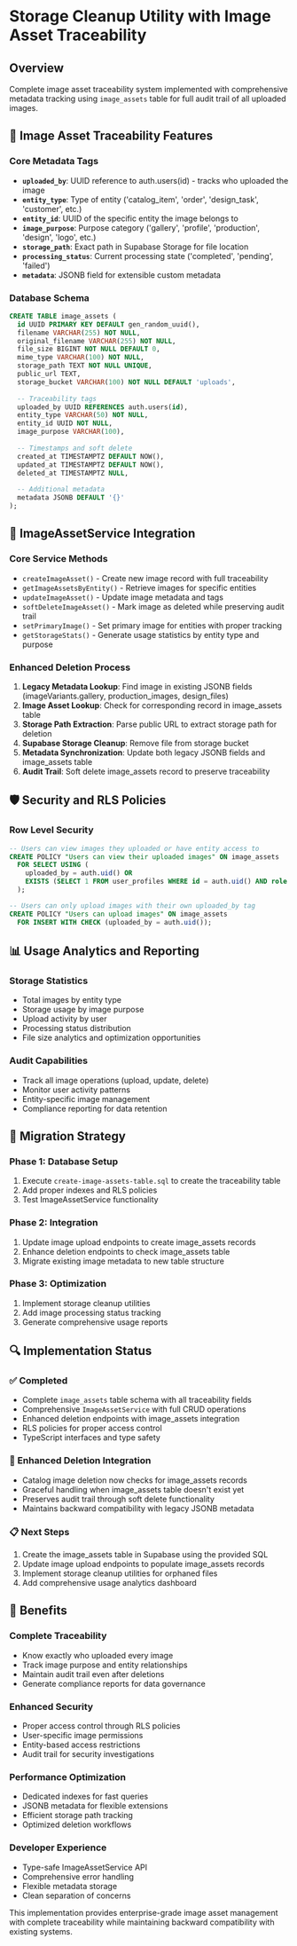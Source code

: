 # Storage Cleanup Utility with Image Asset Traceability

## Overview
Complete image asset traceability system implemented with comprehensive metadata tracking using `image_assets` table for full audit trail of all uploaded images.

## 🎯 Image Asset Traceability Features

### Core Metadata Tags
- **`uploaded_by`**: UUID reference to auth.users(id) - tracks who uploaded the image
- **`entity_type`**: Type of entity ('catalog_item', 'order', 'design_task', 'customer', etc.)
- **`entity_id`**: UUID of the specific entity the image belongs to
- **`image_purpose`**: Purpose category ('gallery', 'profile', 'production', 'design', 'logo', etc.)
- **`storage_path`**: Exact path in Supabase Storage for file location
- **`processing_status`**: Current processing state ('completed', 'pending', 'failed')
- **`metadata`**: JSONB field for extensible custom metadata

### Database Schema
```sql
CREATE TABLE image_assets (
  id UUID PRIMARY KEY DEFAULT gen_random_uuid(),
  filename VARCHAR(255) NOT NULL,
  original_filename VARCHAR(255) NOT NULL,
  file_size BIGINT NOT NULL DEFAULT 0,
  mime_type VARCHAR(100) NOT NULL,
  storage_path TEXT NOT NULL UNIQUE,
  public_url TEXT,
  storage_bucket VARCHAR(100) NOT NULL DEFAULT 'uploads',
  
  -- Traceability tags
  uploaded_by UUID REFERENCES auth.users(id),
  entity_type VARCHAR(50) NOT NULL,
  entity_id UUID NOT NULL,
  image_purpose VARCHAR(100),
  
  -- Timestamps and soft delete
  created_at TIMESTAMPTZ DEFAULT NOW(),
  updated_at TIMESTAMPTZ DEFAULT NOW(),
  deleted_at TIMESTAMPTZ NULL,
  
  -- Additional metadata
  metadata JSONB DEFAULT '{}'
);
```

## 🔧 ImageAssetService Integration

### Core Service Methods
- `createImageAsset()` - Create new image record with full traceability
- `getImageAssetsByEntity()` - Retrieve images for specific entities
- `updateImageAsset()` - Update image metadata and tags
- `softDeleteImageAsset()` - Mark image as deleted while preserving audit trail
- `setPrimaryImage()` - Set primary image for entities with proper tracking
- `getStorageStats()` - Generate usage statistics by entity type and purpose

### Enhanced Deletion Process
1. **Legacy Metadata Lookup**: Find image in existing JSONB fields (imageVariants.gallery, production_images, design_files)
2. **Image Asset Lookup**: Check for corresponding record in image_assets table
3. **Storage Path Extraction**: Parse public URL to extract storage path for deletion
4. **Supabase Storage Cleanup**: Remove file from storage bucket
5. **Metadata Synchronization**: Update both legacy JSONB fields and image_assets table
6. **Audit Trail**: Soft delete image_assets record to preserve traceability

## 🛡️ Security and RLS Policies

### Row Level Security
```sql
-- Users can view images they uploaded or have entity access to
CREATE POLICY "Users can view their uploaded images" ON image_assets
  FOR SELECT USING (
    uploaded_by = auth.uid() OR
    EXISTS (SELECT 1 FROM user_profiles WHERE id = auth.uid() AND role = 'admin')
  );

-- Users can only upload images with their own uploaded_by tag
CREATE POLICY "Users can upload images" ON image_assets
  FOR INSERT WITH CHECK (uploaded_by = auth.uid());
```

## 📊 Usage Analytics and Reporting

### Storage Statistics
- Total images by entity type
- Storage usage by image purpose
- Upload activity by user
- Processing status distribution
- File size analytics and optimization opportunities

### Audit Capabilities
- Track all image operations (upload, update, delete)
- Monitor user activity patterns
- Entity-specific image management
- Compliance reporting for data retention

## 🚀 Migration Strategy

### Phase 1: Database Setup
1. Execute `create-image-assets-table.sql` to create the traceability table
2. Add proper indexes and RLS policies
3. Test ImageAssetService functionality

### Phase 2: Integration
1. Update image upload endpoints to create image_assets records
2. Enhance deletion endpoints to check image_assets table
3. Migrate existing image metadata to new table structure

### Phase 3: Optimization
1. Implement storage cleanup utilities
2. Add image processing status tracking
3. Generate comprehensive usage reports

## 🔍 Implementation Status

### ✅ Completed
- Complete `image_assets` table schema with all traceability fields
- Comprehensive `ImageAssetService` with full CRUD operations
- Enhanced deletion endpoints with image_assets integration
- RLS policies for proper access control
- TypeScript interfaces and type safety

### 🔄 Enhanced Deletion Integration
- Catalog image deletion now checks for image_assets records
- Graceful handling when image_assets table doesn't exist yet
- Preserves audit trail through soft delete functionality
- Maintains backward compatibility with legacy JSONB metadata

### 📋 Next Steps
1. Create the image_assets table in Supabase using the provided SQL
2. Update image upload endpoints to populate image_assets records
3. Implement storage cleanup utilities for orphaned files
4. Add comprehensive usage analytics dashboard

## 🎯 Benefits

### Complete Traceability
- Know exactly who uploaded every image
- Track image purpose and entity relationships
- Maintain audit trail even after deletions
- Generate compliance reports for data governance

### Enhanced Security
- Proper access control through RLS policies
- User-specific image permissions
- Entity-based access restrictions
- Audit trail for security investigations

### Performance Optimization
- Dedicated indexes for fast queries
- JSONB metadata for flexible extensions
- Efficient storage path tracking
- Optimized deletion workflows

### Developer Experience
- Type-safe ImageAssetService API
- Comprehensive error handling
- Flexible metadata storage
- Clean separation of concerns

This implementation provides enterprise-grade image asset management with complete traceability while maintaining backward compatibility with existing systems.